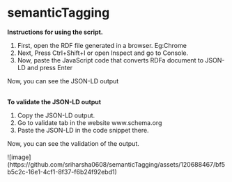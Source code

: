 # semanticTagging

<b>Instructions for using the script. </b>
<ol>
  <li>First, open the RDF file generated in a browser. Eg:Chrome</li>
  <li>Next, Press Ctrl+Shift+I or open Inspect and go to Console.</li>
  <li>Now, paste the JavaScript code that converts RDFa document to JSON-LD and press Enter</li>
</ol>
<p>Now, you can see the JSON-LD output</p><br>
<b>To validate the JSON-LD output</b>
<ol>
  <li>Copy the JSON-LD output.</li>
  <li>Go to validate tab in the website www.schema.org</li>
  <li>Paste the JSON-LD in the code snippet there.</li>
</ol>
<p>Now, you can see the validation of the output.</p>
![image](https://github.com/sriharsha0608/semanticTagging/assets/120688467/bf5b5c2c-16e1-4cf1-8f37-f6b24f92ebd1)
